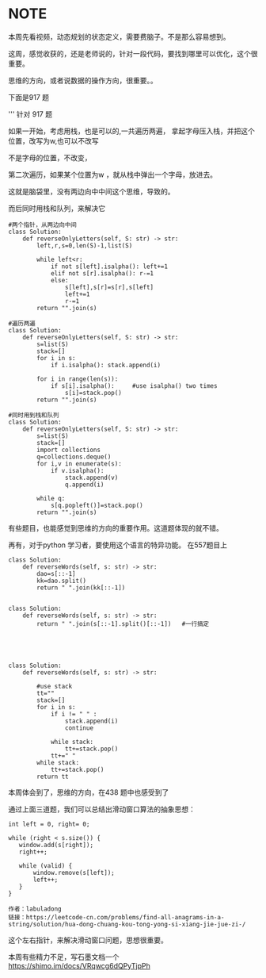 # NOTE

  本周先看视频，动态规划的状态定义，需要费脑子。不是那么容易想到。
  
  这周，感觉收获的，还是老师说的，针对一段代码，要找到哪里可以优化，这个很重要。
  
  思维的方向，或者说数据的操作方向，很重要。。
  
  下面是917 题
  
  '''
针对 917 题

如果一开始，考虑用栈，也是可以的,一共遍历两遍，
拿起字母压入栈，并把这个位置，改写为w,也可以不改写

不是字母的位置，不改变，

第二次遍历，如果某个位置为w ，就从栈中弹出一个字母，放进去。

这就是脑袋里，没有两边向中中间这个思维，导致的。

而后同时用栈和队列，来解决它

```
#两个指针，从两边向中间
class Solution:
    def reverseOnlyLetters(self, S: str) -> str:
        left,r,s=0,len(S)-1,list(S)

        while left<r:
            if not s[left].isalpha(): left+=1
            elif not s[r].isalpha(): r-=1
            else:
                s[left],s[r]=s[r],s[left]
                left+=1
                r-=1
        return "".join(s)

#遍历两遍
class Solution:
    def reverseOnlyLetters(self, S: str) -> str:
        s=list(S)
        stack=[]
        for i in s:
            if i.isalpha(): stack.append(i)

        for i in range(len(s)):
            if s[i].isalpha():     #use isalpha() two times 
                s[i]=stack.pop()
        return "".join(s)

#同时用到栈和队列
class Solution:
    def reverseOnlyLetters(self, S: str) -> str:
        s=list(S)
        stack=[]
        import collections
        q=collections.deque()
        for i,v in enumerate(s):
            if v.isalpha():
                stack.append(v)
                q.append(i)

        while q:
            s[q.popleft()]=stack.pop()
        return "".join(s)
```
有些题目，也能感觉到思维的方向的重要作用。这道题体现的就不错。


再有，对于python 学习者，要使用这个语言的特异功能。 在557题目上 
``` 
class Solution: 
    def reverseWords(self, s: str) -> str: 
        dao=s[::-1]
        kk=dao.split() 
        return " ".join(kk[::-1])


class Solution:
    def reverseWords(self, s: str) -> str:
        return " ".join(s[::-1].split()[::-1])   #一行搞定
        
        
        
        
        
class Solution:
    def reverseWords(self, s: str) -> str:
        
        #use stack
        tt=""
        stack=[]
        for i in s:
            if i != " " :
                stack.append(i)
                continue
            
            while stack:
                tt+=stack.pop()
            tt+=" "
        while stack:
            tt+=stack.pop()
        return tt        
 ```
 
 
 本周体会到了，思维的方向，在438 题中也感受到了
 
 通过上面三道题，我们可以总结出滑动窗口算法的抽象思想： 
 ```
 int left = 0, right= 0;

while (right < s.size()) {
    window.add(s[right]);
    right++;
    
    while (valid) {
        window.remove(s[left]);
        left++;
    }
}

作者：labuladong
链接：https://leetcode-cn.com/problems/find-all-anagrams-in-a-string/solution/hua-dong-chuang-kou-tong-yong-si-xiang-jie-jue-zi-/
```

这个左右指针，来解决滑动窗口问题，思想很重要。

本周有些精力不足，写石墨文档一个 https://shimo.im/docs/VRqwcg6dQPyTjpPh

